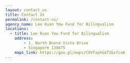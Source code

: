 ```yaml
---
layout: contact_us
title: Contact Us
permalink: /contact-us/
agency_name: Lee Kuan Yew Fund for Bilingualism
locations:
  - title: Lee Kuan Yew Fund for Bilingualism
    address:
        - 1. North Buona Vista Drive
        - Singapore 138675
    maps_link: https://goo.gl/maps/C8VfxphGxT2GsfcaA
---
```


